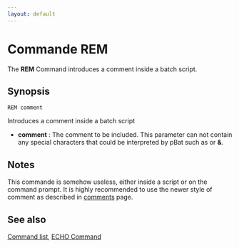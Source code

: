 ```yaml
---
layout: default
---
```

# Commande REM #

The **REM** Command introduces a comment inside a batch script.

## Synopsis ##

    REM comment

Introduces a comment inside a batch script

* **comment** : The comment to be included. This parameter can not contain any 
  special characters that could be interpreted by pBat such as []() or **&**.

## Notes ##

This commande is somehow useless, either inside a script or on the command 
prompt. It is highly recommended to use the newer style of comment as 
described in [comments](spec/comments) page.

## See also ##

[Command list](commands), [ECHO Command](echo)


